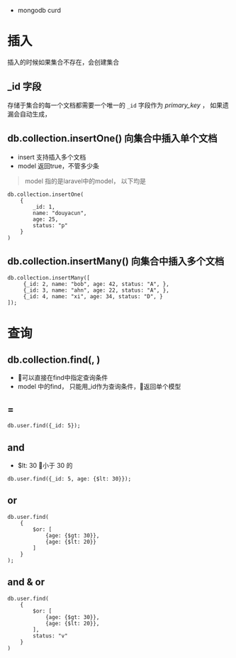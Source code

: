 * mongodb curd


# 插入

插入的时候如果集合不存在，会创建集合

## _id 字段 
存储于集合的每一个文档都需要一个唯一的 `_id` 字段作为 *primary_key* ， 如果遗漏会自动生成，


## db.collection.insertOne() 向集合中插入单个文档
- insert 支持插入多个文档
- model 返回true，不管多少条
> model 指的是laravel中的model， 以下均是
```
db.collection.insertOne(
    {
        _id: 1,
        name: "douyacun",
        age: 25,
        status: "p"
    }
)
```

## db.collection.insertMany() 向集合中插入多个文档
```
db.collection.insertMany([
     {_id: 2, name: "bob", age: 42, status: "A", },
     {_id: 3, name: "ahn", age: 22, status: "A", },
     {_id: 4, name: "xi", age: 34, status: "D", }
]);
```

# 查询

## db.collection.find(<query filter>, <projection>)
- 可以直接在find中指定查询条件
- model 中的find， 只能用_id作为查询条件，返回单个模型

## =
```
db.user.find({_id: 5});
```

## and
- $lt: 30 小于 30 的
```
db.user.find({_id: 5, age: {$lt: 30}});
```

## or
```
db.user.find(
    {
        $or: [
            {age: {$gt: 30}},
            {age: {$lt: 20}}
        ]
    }
);
```

## and & or
```
db.user.find(
    {
        $or: [
            {age: {$gt: 30}},
            {age: {$lt: 20}},
        ],
        status: "v"
    }
)
```